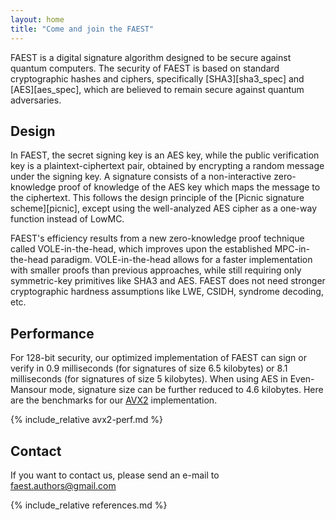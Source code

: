 ```yaml
---
layout: home
title: "Come and join the FAEST"
---
```


FAEST is a digital signature algorithm designed to be secure against quantum computers.
The security of FAEST is based on standard cryptographic hashes and ciphers, specifically [SHA3][sha3_spec] and [AES][aes_spec], which are believed to remain secure against quantum adversaries.

## Design

In FAEST, the secret signing key is an AES key, while the public verification key is a plaintext-ciphertext pair, obtained by encrypting a random message under the signing key. A signature consists of a non-interactive zero-knowledge proof of knowledge of the AES key which maps the message to the ciphertext. This follows the design principle of the [Picnic signature scheme][picnic], except using the well-analyzed AES cipher as a one-way function instead of LowMC.

FAEST's efficiency results from a new zero-knowledge proof technique called VOLE-in-the-head, which improves upon the established MPC-in-the-head paradigm.
VOLE-in-the-head allows for a faster implementation with smaller proofs than previous approaches, while still requiring only symmetric-key primitives like SHA3 and AES.
FAEST does not need stronger cryptographic hardness assumptions like LWE, CSIDH, syndrome decoding, etc.

## Performance

For 128-bit security, our optimized implementation of FAEST can sign or verify in 0.9 milliseconds (for signatures of size 6.5 kilobytes) or 8.1 milliseconds (for signatures of size 5 kilobytes). When using AES in Even-Mansour mode, signature size can be further reduced to 4.6 kilobytes. Here are the benchmarks for our [AVX2](/software.html) implementation.

{% include_relative avx2-perf.md %}

## Contact

If you want to contact us, please send an e-mail to [faest.authors@gmail.com](mailto://faest.authors@gmail.com)

{% include_relative references.md %}
